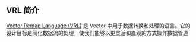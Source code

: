 ## VRL 简介

[Vector Remap Language (VRL)](https://vector.dev/docs/reference/vrl/) 是 Vector 中用于数据转换和处理的语言。它的设计目标是简化数据流的处理，使我们能够以更灵活和直观的方式操作数据管道